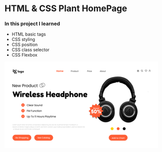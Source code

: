 # HTML & CSS Plant HomePage

### In this project I learned

- HTML basic tags
- CSS styling
- CSS position
- CSS class selector
- CSS Flexbox

![demo image](./images/7.png)
